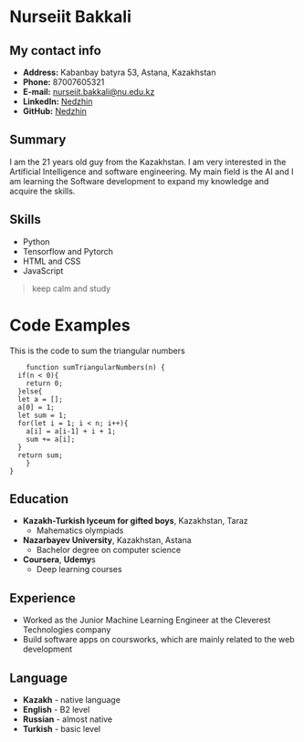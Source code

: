 # Nurseiit Bakkali

## My contact info

* **Address:** Kabanbay batyra 53, Astana, Kazakhstan 
* **Phone:** 87007605321
* **E-mail:** nurseiit.bakkali@nu.edu.kz
* **LinkedIn:** [Nedzhin](https://www.linkedin.com/in/nurseiit-bakkali-974434217/)
* **GitHub:** [Nedzhin](https://github.com/Nedzhin)

## Summary

I am the 21 years old guy from the Kazakhstan. I am very interested in the Artificial Intelligence and software engineering. My main field is the AI and I am learning the Software development to expand my knowledge and acquire the skills. 

## Skills

* Python
* Tensorflow and Pytorch
* HTML and CSS
* JavaScript

> keep calm and study

# Code Examples
This is the code to sum the triangular numbers
```
    function sumTriangularNumbers(n) {
  if(n < 0){
    return 0;
  }else{
  let a = [];
  a[0] = 1;
  let sum = 1;
  for(let i = 1; i < n; i++){
    a[i] = a[i-1] + i + 1;
    sum += a[i];
  }
  return sum;
    }
}
```

## Education

* **Kazakh-Turkish lyceum for gifted boys**, Kazakhstan, Taraz
    * Mahematics olympiads
* **Nazarbayev University**, Kazakhstan, Astana
    * Bachelor degree on computer science
* **Coursera**, **Udemy**s
    * Deep learning courses


## Experience

* Worked as the Junior Machine Learning Engineer at the Cleverest Technologies company
* Build software apps on coursworks, which are mainly related to the web development

## Language

* **Kazakh** - native language
* **English** - B2 level
* **Russian** - almost native
* **Turkish** - basic level
